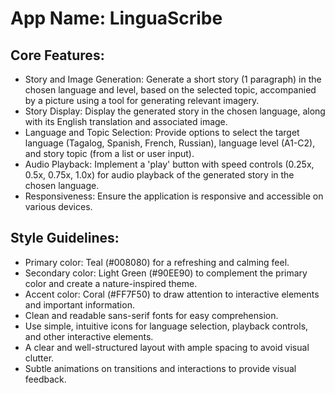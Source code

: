 # **App Name**: LinguaScribe

## Core Features:

- Story and Image Generation: Generate a short story (1 paragraph) in the chosen language and level, based on the selected topic, accompanied by a picture using a tool for generating relevant imagery.
- Story Display: Display the generated story in the chosen language, along with its English translation and associated image.
- Language and Topic Selection: Provide options to select the target language (Tagalog, Spanish, French, Russian), language level (A1-C2), and story topic (from a list or user input).
- Audio Playback: Implement a 'play' button with speed controls (0.25x, 0.5x, 0.75x, 1.0x) for audio playback of the generated story in the chosen language.
- Responsiveness: Ensure the application is responsive and accessible on various devices.

## Style Guidelines:

- Primary color: Teal (#008080) for a refreshing and calming feel.
- Secondary color: Light Green (#90EE90) to complement the primary color and create a nature-inspired theme.
- Accent color: Coral (#FF7F50) to draw attention to interactive elements and important information.
- Clean and readable sans-serif fonts for easy comprehension.
- Use simple, intuitive icons for language selection, playback controls, and other interactive elements.
- A clear and well-structured layout with ample spacing to avoid visual clutter.
- Subtle animations on transitions and interactions to provide visual feedback.